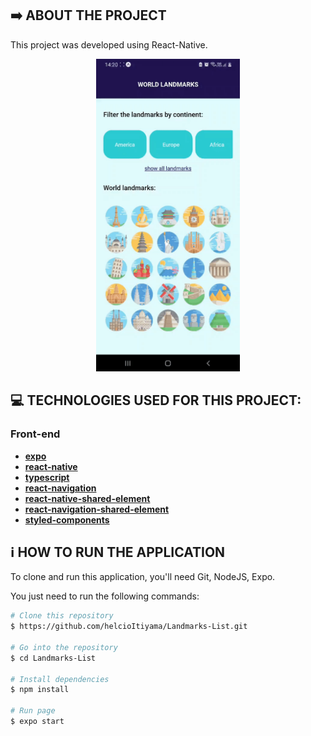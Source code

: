## :arrow_right: ABOUT THE PROJECT

This project was developed using React-Native. 

<p align="center">
    <img alt ="homepage" src="https://github.com/helcioItiyama/Landmarks-List/blob/main/src/assets/LandmarksList.gif" height="500px"/>
</p>

## :computer: TECHNOLOGIES USED FOR THIS PROJECT:

### Front-end
- [**expo**](https://github.com/expo/expo)
- [**react-native**](https://github.com/facebook/react-native)
- [**typescript**](https://github.com/microsoft/TypeScript)
- [**react-navigation**](https://github.com/react-navigation/react-navigation)
- [**react-native-shared-element**](https://github.com/IjzerenHein/react-native-shared-element)
- [**react-navigation-shared-element**](https://github.com/IjzerenHein/react-navigation-shared-element)
- [**styled-components**](https://github.com/styled-components/styled-components)

## :information_source: HOW TO RUN THE APPLICATION

To clone and run this application, you'll need Git, NodeJS, Expo.

You just need to run the following commands:

```bash
# Clone this repository
$ https://github.com/helcioItiyama/Landmarks-List.git

# Go into the repository
$ cd Landmarks-List

# Install dependencies
$ npm install

# Run page
$ expo start
```
